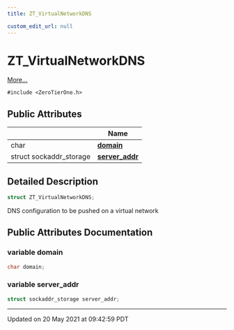 ```yaml
---
title: ZT_VirtualNetworkDNS

custom_edit_url: null
---
```


# ZT_VirtualNetworkDNS



 [More...](#detailed-description)


`#include <ZeroTierOne.h>`

## Public Attributes

|                | Name           |
| -------------- | -------------- |
| char | **[domain](/autogen/libztcore/classes/struct_z_t___virtual_network_d_n_s.md#variable-domain)**  |
| struct sockaddr_storage | **[server_addr](/autogen/libztcore/classes/struct_z_t___virtual_network_d_n_s.md#variable-server_addr)**  |

## Detailed Description

```cpp
struct ZT_VirtualNetworkDNS;
```


DNS configuration to be pushed on a virtual network 

## Public Attributes Documentation

### variable domain

```cpp
char domain;
```


### variable server_addr

```cpp
struct sockaddr_storage server_addr;
```


-------------------------------

Updated on 20 May 2021 at 09:42:59 PDT